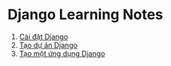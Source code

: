 # Django Learning Notes

1. [Cài đặt Django](django-setup.md)
2. [Tạo dự án Django](create-django-project.md)
3. [Tạo một ứng dụng Django](create-django-app.md)